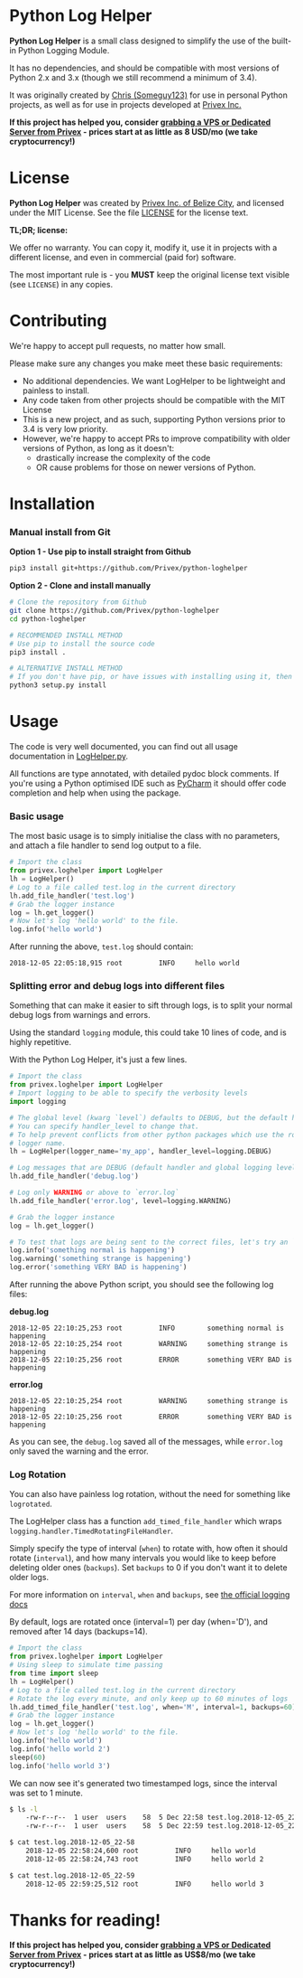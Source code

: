 # Python Log Helper

**Python Log Helper** is a small class designed to simplify the use of the built-in Python Logging Module.

It has no dependencies, and should be compatible with most versions of Python 2.x and 3.x (though we still recommend a minimum of 3.4).

It was originally created by [Chris (Someguy123)](https://github.com/Someguy123) for use in personal Python projects, 
as well as for use in projects developed at [Privex Inc.](https://github.com/Privex)

**If this project has helped you, consider [grabbing a VPS or Dedicated Server from Privex](https://www.privex.io) - prices start at as little as 8 USD/mo (we take cryptocurrency!)**

# License

**Python Log Helper** was created by [Privex Inc. of Belize City](https://www.privex.io), and licensed under the MIT License. See the file [LICENSE](LICENSE) for the license text.

**TL;DR; license:**

We offer no warranty. You can copy it, modify it, use it in projects with a different license, and even in commercial (paid for) software.

The most important rule is - you **MUST** keep the original license text visible (see `LICENSE`) in any copies.

# Contributing

We're happy to accept pull requests, no matter how small.

Please make sure any changes you make meet these basic requirements:

 - No additional dependencies. We want LogHelper to be lightweight and painless to install.
 - Any code taken from other projects should be compatible with the MIT License
 - This is a new project, and as such, supporting Python versions prior to 3.4 is very low priority.
 - However, we're happy to accept PRs to improve compatibility with older versions of Python, as long as it doesn't:
   - drastically increase the complexity of the code
   - OR cause problems for those on newer versions of Python.

# Installation

### Manual install from Git

**Option 1 - Use pip to install straight from Github**

```sh
pip3 install git+https://github.com/Privex/python-loghelper
```

**Option 2 - Clone and install manually**

```bash
# Clone the repository from Github
git clone https://github.com/Privex/python-loghelper
cd python-loghelper

# RECOMMENDED INSTALL METHOD
# Use pip to install the source code
pip3 install .

# ALTERNATIVE INSTALL METHOD
# If you don't have pip, or have issues with installing using it, then you can use setuptools instead.
python3 setup.py install
```

# Usage

The code is very well documented, you can find out all usage documentation in [LogHelper.py](privex/loghelper/LogHelper.py).

All functions are type annotated, with detailed pydoc block comments. If you're using a Python optimised IDE such as [PyCharm](https://www.jetbrains.com/pycharm/) it should
offer code completion and help when using the package.

### Basic usage

The most basic usage is to simply initialise the class with no parameters, and attach a 
file handler to send log output to a file.

```python
# Import the class
from privex.loghelper import LogHelper
lh = LogHelper()
# Log to a file called test.log in the current directory
lh.add_file_handler('test.log')
# Grab the logger instance
log = lh.get_logger()
# Now let's log 'hello world' to the file.
log.info('hello world')
```

After running the above, `test.log` should contain:

```
2018-12-05 22:05:18,915 root         INFO     hello world
```

### Splitting error and debug logs into different files

Something that can make it easier to sift through logs, is to split your normal debug logs from warnings and errors.

Using the standard `logging` module, this could take 10 lines of code, and is highly repetitive.

With the Python Log Helper, it's just a few lines.

```python
# Import the class
from privex.loghelper import LogHelper
# Import logging to be able to specify the verbosity levels
import logging

# The global level (kwarg `level`) defaults to DEBUG, but the default handler level is only INFO.
# You can specify handler_level to change that. 
# To help prevent conflicts from other python packages which use the root ('') logger, you should set a custom
# logger name.
lh = LogHelper(logger_name='my_app', handler_level=logging.DEBUG)

# Log messages that are DEBUG (default handler and global logging level) or higher to `debug.log`
lh.add_file_handler('debug.log')

# Log only WARNING or above to `error.log`
lh.add_file_handler('error.log', level=logging.WARNING)

# Grab the logger instance
log = lh.get_logger()

# To test that logs are being sent to the correct files, let's try an `info`, a `warning` and an `error` log message.
log.info('something normal is happening')
log.warning('something strange is happening')
log.error('something VERY BAD is happening')

```

After running the above Python script, you should see the following log files:

**debug.log**

```
2018-12-05 22:10:25,253 root         INFO        something normal is happening
2018-12-05 22:10:25,254 root         WARNING     something strange is happening
2018-12-05 22:10:25,256 root         ERROR       something VERY BAD is happening
```

**error.log**

```
2018-12-05 22:10:25,254 root         WARNING     something strange is happening
2018-12-05 22:10:25,256 root         ERROR       something VERY BAD is happening
```

As you can see, the `debug.log` saved all of the messages, while `error.log` only saved the warning and the error.

### Log Rotation

You can also have painless log rotation, without the need for something like `logrotated`.

The LogHelper class has a function `add_timed_file_handler` which wraps `logging.handler.TimedRotatingFileHandler`.



Simply specify the type of interval (`when`) to rotate with, how often it should rotate (`interval`), and how many intervals you
would like to keep before deleting older ones (`backups`). Set `backups` to 0 if you don't want it to delete older logs.

For more information on `interval`, `when` and `backups`, 
see [the official logging docs](https://docs.python.org/3.7/library/logging.handlers.html#timedrotatingfilehandler)

By default, logs are rotated once (interval=1) per day (when='D'), and removed after 14 days (backups=14).

```python
# Import the class
from privex.loghelper import LogHelper
# Using sleep to simulate time passing
from time import sleep
lh = LogHelper()
# Log to a file called test.log in the current directory
# Rotate the log every minute, and only keep up to 60 minutes of logs
lh.add_timed_file_handler('test.log', when='M', interval=1, backups=60)
# Grab the logger instance
log = lh.get_logger()
# Now let's log 'hello world' to the file.
log.info('hello world')
log.info('hello world 2')
sleep(60)
log.info('hello world 3')
```

We can now see it's generated two timestamped logs, since the interval was set to 1 minute.

```bash
$ ls -l
    -rw-r--r--  1 user  users    58  5 Dec 22:58 test.log.2018-12-05_22-58
    -rw-r--r--  1 user  users    58  5 Dec 22:59 test.log.2018-12-05_22-59

$ cat test.log.2018-12-05_22-58
    2018-12-05 22:58:24,600 root         INFO     hello world
    2018-12-05 22:58:24,743 root         INFO     hello world 2

$ cat test.log.2018-12-05_22-59
    2018-12-05 22:59:25,512 root         INFO     hello world 3
```

# Thanks for reading!

**If this project has helped you, consider [grabbing a VPS or Dedicated Server from Privex](https://www.privex.io) - prices start at as little as US$8/mo (we take cryptocurrency!)**